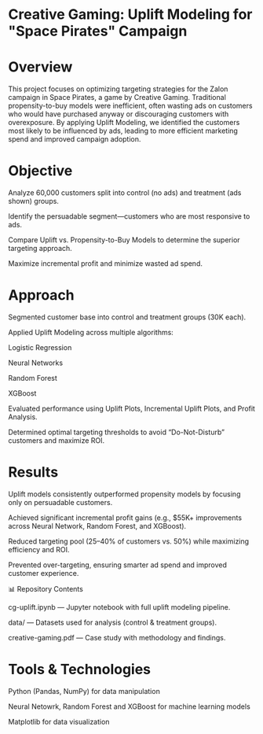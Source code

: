 # Creative Gaming: Uplift Modeling for "Space Pirates" Campaign
# Overview

This project focuses on optimizing targeting strategies for the Zalon campaign in Space Pirates, a game by Creative Gaming. Traditional propensity-to-buy models were inefficient, often wasting ads on customers who would have purchased anyway or discouraging customers with overexposure. By applying Uplift Modeling, we identified the customers most likely to be influenced by ads, leading to more efficient marketing spend and improved campaign adoption.

# Objective

Analyze 60,000 customers split into control (no ads) and treatment (ads shown) groups.

Identify the persuadable segment—customers who are most responsive to ads.

Compare Uplift vs. Propensity-to-Buy Models to determine the superior targeting approach.

Maximize incremental profit and minimize wasted ad spend.

# Approach

Segmented customer base into control and treatment groups (30K each).

Applied Uplift Modeling across multiple algorithms:

Logistic Regression

Neural Networks

Random Forest

XGBoost

Evaluated performance using Uplift Plots, Incremental Uplift Plots, and Profit Analysis.

Determined optimal targeting thresholds to avoid “Do-Not-Disturb” customers and maximize ROI.

# Results

Uplift models consistently outperformed propensity models by focusing only on persuadable customers.

Achieved significant incremental profit gains (e.g., $55K+ improvements across Neural Network, Random Forest, and XGBoost).

Reduced targeting pool (25–40% of customers vs. 50%) while maximizing efficiency and ROI.

Prevented over-targeting, ensuring smarter ad spend and improved customer experience.

📊 Repository Contents

cg-uplift.ipynb — Jupyter notebook with full uplift modeling pipeline.

data/ — Datasets used for analysis (control & treatment groups).

creative-gaming.pdf — Case study with methodology and findings.

# Tools & Technologies

Python (Pandas, NumPy) for data manipulation

Neural Netowrk, Random Forest and XGBoost for machine learning models

Matplotlib for data visualization
